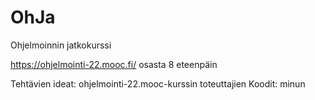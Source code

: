 # OhJa
Ohjelmoinnin jatkokurssi

https://ohjelmointi-22.mooc.fi/ osasta 8 eteenpäin

Tehtävien ideat: ohjelmointi-22.mooc-kurssin toteuttajien
Koodit: minun
